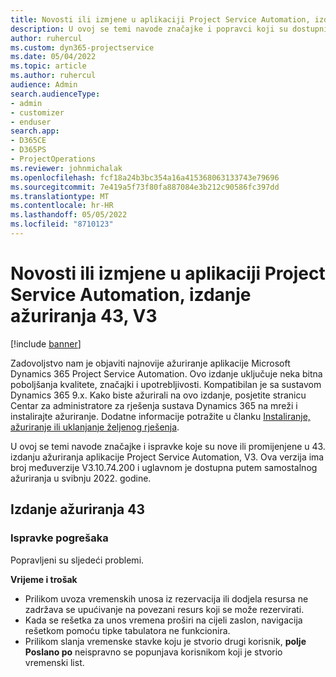 ```yaml
---
title: Novosti ili izmjene u aplikaciji Project Service Automation, izdanje ažuriranja 43, V3
description: U ovoj se temi navode značajke i popravci koji su dostupni u ažuriranom izdanju 43, V3, sustava Microsoft Dynamics 365 Project Service Automation.
author: ruhercul
ms.custom: dyn365-projectservice
ms.date: 05/04/2022
ms.topic: article
ms.author: ruhercul
audience: Admin
search.audienceType:
- admin
- customizer
- enduser
search.app:
- D365CE
- D365PS
- ProjectOperations
ms.reviewer: johnmichalak
ms.openlocfilehash: fcf18a24b3bc354a16a415368063133743e79696
ms.sourcegitcommit: 7e419a5f73f80fa887084e3b212c90586fc397dd
ms.translationtype: MT
ms.contentlocale: hr-HR
ms.lasthandoff: 05/05/2022
ms.locfileid: "8710123"
---
```

# <a name="whats-new-or-changed-in-project-service-automation-update-release-43-v3"></a>Novosti ili izmjene u aplikaciji Project Service Automation, izdanje ažuriranja 43, V3

[!include [banner](../includes/psa-now-project-operations.md)]

Zadovoljstvo nam je objaviti najnovije ažuriranje aplikacije Microsoft Dynamics 365 Project Service Automation. Ovo izdanje uključuje neka bitna poboljšanja kvalitete, značajki i upotrebljivosti. Kompatibilan je sa sustavom Dynamics 365 9.x. Kako biste ažurirali na ovo izdanje, posjetite stranicu Centar za administratore za rješenja sustava Dynamics 365 na mreži i instalirajte ažuriranje. Dodatne informacije potražite u članku [Instaliranje, ažuriranje ili uklanjanje željenog rješenja](/power-platform/admin/install-remove-preferred-solution).

U ovoj se temi navode značajke i ispravke koje su nove ili promijenjene u 43. izdanju ažuriranja aplikacije Project Service Automation, V3. Ova verzija ima broj međuverzije V3.10.74.200 i uglavnom je dostupna putem samostalnog ažuriranja u svibnju 2022. godine.

## <a name="update-release-43"></a>Izdanje ažuriranja 43

### <a name="bug-fixes"></a>Ispravke pogrešaka

Popravljeni su sljedeći problemi.


**Vrijeme i trošak**

- Prilikom uvoza vremenskih unosa iz rezervacija ili dodjela resursa ne zadržava se upućivanje na povezani resurs koji se može rezervirati.
- Kada se rešetka za unos vremena proširi na cijeli zaslon, navigacija rešetkom pomoću tipke tabulatora ne funkcionira.
- Prilikom slanja vremenske stavke koju je stvorio drugi korisnik, **polje Poslano po** neispravno se popunjava korisnikom koji je stvorio vremenski list.
